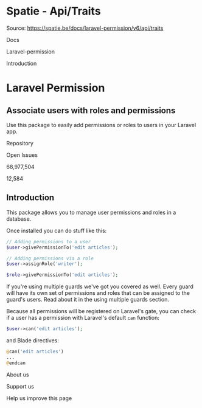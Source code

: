# Spatie - Api/Traits

Source: https://spatie.be/docs/laravel-permission/v6/api/traits

Docs

Laravel-permission

Introduction

Laravel Permission
==================

Associate users with roles and permissions
------------------------------------------

Use this package to easily add permissions or roles to users in your Laravel app.

Repository

Open Issues

68,977,504

12,584

Introduction
------------

This package allows you to manage user permissions and roles in a database.

Once installed you can do stuff like this:

```php
// Adding permissions to a user
$user->givePermissionTo('edit articles');

// Adding permissions via a role
$user->assignRole('writer');

$role->givePermissionTo('edit articles');

```
If you're using multiple guards we've got you covered as well. Every guard will have its own set of permissions and roles that can be assigned to the guard's users. Read about it in the using multiple guards section.

Because all permissions will be registered on Laravel's gate, you can check if a user has a permission with Laravel's default `can` function:

```php
$user->can('edit articles');

```
and Blade directives:

```php
@can('edit articles')
...
@endcan

```
About us

Support us

Help us improve this page